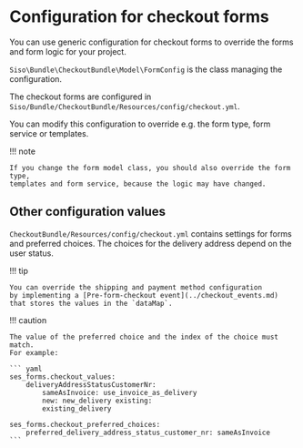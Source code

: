 # Configuration for checkout forms

You can use generic configuration for checkout forms to override the forms and form logic for your project.

`Siso\Bundle\CheckoutBundle\Model\FormConfig` is the class managing the configuration.

The checkout forms are configured in `Siso/Bundle/CheckoutBundle/Resources/config/checkout.yml`.

You can modify this configuration to override e.g. the form type, form service or templates.

!!! note

    If you change the form model class, you should also override the form type,
    templates and form service, because the logic may have changed.

## Other configuration values

`CheckoutBundle/Resources/config/checkout.yml` contains settings for forms and preferred choices.
The choices for the delivery address depend on the user status.

!!! tip

    You can override the shipping and payment method configuration
    by implementing a [Pre-form-checkout event](../checkout_events.md) that stores the values in the `dataMap`.

!!! caution

    The value of the preferred choice and the index of the choice must match.
    For example:

    ``` yaml
    ses_forms.checkout_values:
        deliveryAddressStatusCustomerNr:
            sameAsInvoice: use_invoice_as_delivery
            new: new_delivery existing:
            existing_delivery

    ses_forms.checkout_preferred_choices:
        preferred_delivery_address_status_customer_nr: sameAsInvoice
    ```
